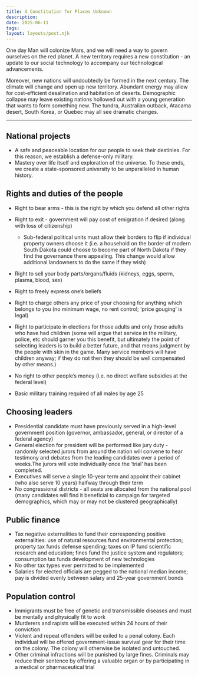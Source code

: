 ```yaml
---
title: A Constitution for Places Unknown
description:
date: 2025-06-11
tags:
layout: layouts/post.njk
---
```


One day Man will colonize Mars, and we will need a way to govern ourselves on the red planet. A new territory requires a new constitution - an update to our social technology to accompany our technological advancements. 

Moreover, new nations will undoubtedly be formed in the next century. The climate will change and open up new territory. Abundant energy may allow for cost-efficient desalination and habitation of deserts. Demographic collapse may leave existing nations hollowed out with a young generation that wants to form something new. The tundra, Australian outback, Atacama desert, South Korea, or Quebec may all see dramatic changes. 

---

## National projects
* A safe and peaceable location for our people to seek their destinies. For this reason, we establish a defense-only military. 
* Mastery over life itself and exploration of the universe. To these ends, we create a state-sponsored university to be unparalleled in human history. 

## Rights and duties of the people
* Right to bear arms - this is the right by which you defend all other rights
* Right to exit - government will pay cost of emigration if desired (along with loss of citizenship)
  * Sub-federal political units must allow their borders to flip if individual property owners choose it (i.e. a household on the border of modern South Dakota could choose to become part of North Dakota if they find the governance there appealing. This change would allow additional landowners to do the same if they wish)
* Right to sell your body parts/organs/fluids (kidneys, eggs, sperm, plasma, blood, sex)
* Right to freely express one’s beliefs
* Right to charge others any price of your choosing for anything which belongs to you (no minimum wage, no rent control; ‘price gouging’ is legal)
* Right to participate in elections for those adults and only those adults who have had children (some will argue that service in the military, police, etc should garner you this benefit, but ultimately the point of selecting leaders is to build a better future, and that means judgment by the people with skin in the game. Many service members will have children anyway; if they do not then they should be well compensated by other means.)

* No right to other people’s money (i.e. no direct welfare subsidies at the federal level)
 
* Basic military training required of all males by age 25

## Choosing leaders
* Presidential candidate must have previously served in a high-level government position (governor, ambassador, general, or director of a federal agency)
* General election for president will be performed like jury duty - randomly selected jurors from around the nation will convene to hear testimony and debates from the leading candidates over a period of weeks.The jurors will vote individually once the ‘trial’ has been completed.  
* Executives will serve a single 10-year term and appoint their cabinet (who also serve 10 years) halfway through their term
* No congressional districts - all seats are allocated from the national pool (many candidates will find it beneficial to campaign for targeted demographics, which may or may not be clustered geographically)

## Public finance
* Tax negative externalities to fund their corresponding positive externalities: use of natural resources fund environmental protection; property tax funds defense spending; taxes on IP fund scientific research and education; fines fund the justice system and regulators; consumption tax funds development of new technologies
* No other tax types ever permitted to be implemented
* Salaries for elected officials are pegged to the national median income; pay is divided evenly between salary and 25-year government bonds

## Population control
* Immigrants must be free of genetic and transmissible diseases and must be mentally and physically fit to work
* Murderers and rapists will be executed within 24 hours of their conviction
* Violent and repeat offenders will be exiled to a penal colony. Each individual will be offered government-issue survival gear for their time on the colony. The colony will otherwise be isolated and untouched. 
* Other criminal infractions will be punished by large fines. Criminals may reduce their sentence by offering a valuable organ or by participating in a medical or pharmaceutical trial
